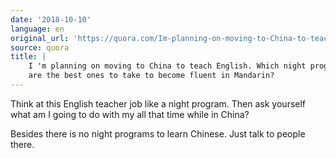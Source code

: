 ```yaml
---
date: '2018-10-10'
language: en
original_url: 'https://quora.com/Im-planning-on-moving-to-China-to-teach-English-Which-night-programs-are-the-best-ones-to-take-to-become-fluent-in-Mandarin/answer/Clément-Renaud'
source: quora
title: |
    I 'm planning on moving to China to teach English. Which night programs
    are the best ones to take to become fluent in Mandarin?
---
```


Think at this English teacher job like a night program. Then ask
yourself what am I going to do with my all that time while in China?

Besides there is no night programs to learn Chinese. Just talk to people
there.
